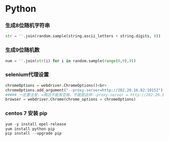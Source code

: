 # Python

### 生成8位随机字符串
```Python
str = ''.join(random.sample(string.ascii_letters + string.digits, 8))
```
### 生成9位随机数
```Python
num = ''.join(str(i) for i in random.sample(range(0,9),9))
```
### selenium代理设置
```Python
chromeOptions = webdriver.ChromeOptions()<br>
chromeOptions.add_argument("--proxy-server=http://202.20.16.82:10152")
##### 一定要注意，=两边不能有空格，不能是这样--proxy-server = http://202.20.16.82:10152
browser = webdriver.Chrome(chrome_options = chromeOptions)
```
### centos 7 安装 pip
```Python
yum -y install epel-release
yum install python-pip
pip install --upgrade pip
```